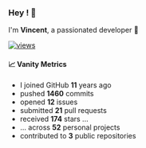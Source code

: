 ### Hey ! 👋

I'm **Vincent**, a passionated developer 🫡

[![views](https://komarev.com/ghpvc/?username=vspiewak&style=flat&color=brightgreen&label=views&abbreviated=true)](https://github.com/vspiewak)

#### 📈 Vanity Metrics

* I joined GitHub **11** years ago
* pushed **1460** commits
* opened **12** issues
* submitted **21** pull requests
* received **174** stars ...
* ... across **52** personal projects 
* contributed to **3** public repositories